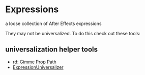 Expressions
===========

a loose collection of After Effects expressions  

They may not be universalized. To do this check out these tools:  

universalization helper tools  
----
- [rd: Gimme Prop Path](http://www.redefinery.com/ae/view.php?item=rd_GimmePropPath)  
- [ExpressionUniversalizer](http://aescripts.com/expressionuniversalizer/)  


